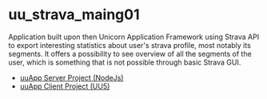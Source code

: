 # uu_strava_maing01
Application built upon then Unicorn Application Framework using Strava API to export interesting statistics about user's strava profile, most notably its segments. It offers a possibility to see overview of all the segments of the user, which is something that is not possible through basic Strava GUI.

- [uuApp Server Project (NodeJs)](https://uuos9.plus4u.net/uu-bookkitg01-main/78462435-2590bf997d264d959b9d6a88ee1d0ff5/book/page?code=uuAppStyleGuide_00)
- [uuApp Client Project (UU5)](https://uuos9.plus4u.net/uu-bookkitg01-main/78462435-e884539c8511447a977c7ff070e7f2cf/book/page?code=89628511)
